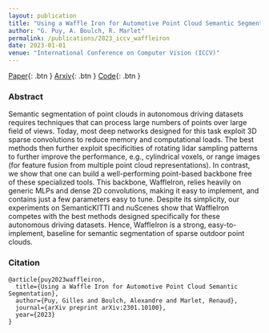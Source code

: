 ```yaml
---
layout: publication
title: "Using a Waffle Iron for Automotive Point Cloud Semantic Segmentation"
author: "G. Puy, A. Boulch, R. Marlet"
permalink: /publications/2023_iccv_waffleiron
date: 2023-01-01
venue: "International Conference on Computer Vision (ICCV)"
---
```


[Paper](https://openaccess.thecvf.com/content/ICCV2023/html/Puy_Using_a_Waffle_Iron_for_Automotive_Point_Cloud_Semantic_Segmentation_ICCV_2023_paper.html){: .btn }
[Arxiv](https://arxiv.org/abs/2301.10100){: .btn }
[Code](https://github.com/valeoai/WaffleIron){: .btn }

### Abstract

Semantic segmentation of point clouds in autonomous driving datasets requires techniques that can process large numbers of points over large field of views. Today, most deep networks designed for this task exploit 3D sparse convolutions to reduce memory and computational loads. The best methods then further exploit specificities of rotating lidar sampling patterns to further improve the performance, e.g., cylindrical voxels, or range images (for feature fusion from multiple point cloud representations). In contrast, we show that one can build a well-performing point-based backbone free of these specialized tools. This backbone, WaffleIron, relies heavily on generic MLPs and dense 2D convolutions, making it easy to implement, and contains just a few parameters easy to tune. Despite its simplicity, our experiments on SemanticKITTI and nuScenes show that WaffleIron competes with the best methods designed specifically for these autonomous driving datasets. Hence, WaffleIron is a strong, easy-to-implement, baseline for semantic segmentation of sparse outdoor point clouds.


### Citation


```
@article{puy2023waffleiron,
  title={Using a Waffle Iron for Automotive Point Cloud Semantic Segmentation},
  author={Puy, Gilles and Boulch, Alexandre and Marlet, Renaud},
  journal={arXiv preprint arXiv:2301.10100},
  year={2023}
}
```